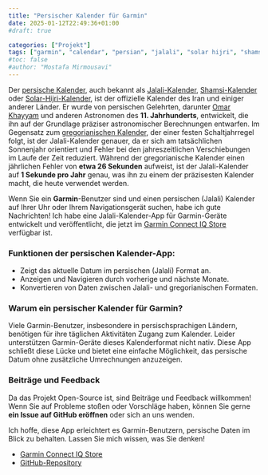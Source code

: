 ```yaml
---
title: "Persischer Kalender für Garmin"
date: 2025-01-12T22:49:36+01:00
#draft: true

categories: ["Projekt"]
tags: ["garmin", "calendar", "persian", "jalali", "solar hijri", "shamsi", "omar khayyam", "app", "connect iq", "open-source", "monkey-c"]
#toc: false
#author: "Mostafa Mirmousavi"
---
```

Der [persische Kalender](https://en.wikipedia.org/wiki/Solar_Hijri_calendar), auch bekannt als [Jalali-Kalender](https://en.wikipedia.org/wiki/Jalali_calendar), [Shamsi-Kalender](https://en.wikipedia.org/wiki/Solar_Hijri_calendar) oder [Solar-Hijri-Kalender](https://en.wikipedia.org/wiki/Solar_Hijri_calendar), ist der offizielle Kalender des Iran und einiger anderer Länder. Er wurde von persischen Gelehrten, darunter [Omar Khayyam](https://en.wikipedia.org/wiki/Omar_Khayyam) und anderen Astronomen des **11. Jahrhunderts**, entwickelt, die ihn auf der Grundlage präziser astronomischer Berechnungen entwarfen. Im Gegensatz zum [gregorianischen Kalender](https://en.wikipedia.org/wiki/Gregorian_calendar), der einer festen Schaltjahrregel folgt, ist der Jalali-Kalender genauer, da er sich am tatsächlichen Sonnenjahr orientiert und Fehler bei den jahreszeitlichen Verschiebungen im Laufe der Zeit reduziert. Während der gregorianische Kalender einen jährlichen Fehler von **etwa 26 Sekunden** aufweist, ist der Jalali-Kalender auf **1 Sekunde pro Jahr** genau, was ihn zu einem der präzisesten Kalender macht, die heute verwendet werden.

Wenn Sie ein **Garmin**-Benutzer sind und einen persischen (Jalali) Kalender auf Ihrer Uhr oder Ihrem Navigationsgerät suchen, habe ich gute Nachrichten! Ich habe eine Jalali-Kalender-App für Garmin-Geräte entwickelt und veröffentlicht, die jetzt im [Garmin Connect IQ Store](https://apps.garmin.com/developer/763f08dc-2be1-402f-b9b3-f3861b4df947/apps) verfügbar ist.

<!--more-->

### Funktionen der persischen Kalender-App:

- Zeigt das aktuelle Datum im persischen (Jalali) Format an.
- Anzeigen und Navigieren durch vorherige und nächste Monate.
- Konvertieren von Daten zwischen Jalali- und gregorianischen Formaten.

### Warum ein persischer Kalender für Garmin?

Viele Garmin-Benutzer, insbesondere in persischsprachigen Ländern, benötigen für ihre täglichen Aktivitäten Zugang zum Kalender. Leider unterstützen Garmin-Geräte dieses Kalenderformat nicht nativ. Diese App schließt diese Lücke und bietet eine einfache Möglichkeit, das persische Datum ohne zusätzliche Umrechnungen anzuzeigen.

### Beiträge und Feedback

Da das Projekt Open-Source ist, sind Beiträge und Feedback willkommen! Wenn Sie auf Probleme stoßen oder Vorschläge haben, können Sie gerne **ein Issue auf GitHub eröffnen** oder sich an uns wenden.

Ich hoffe, diese App erleichtert es Garmin-Benutzern, persische Daten im Blick zu behalten. Lassen Sie mich wissen, was Sie denken!

- [Garmin Connect IQ Store](https://apps.garmin.com/developer/763f08dc-2be1-402f-b9b3-f3861b4df947/apps)
- [GitHub-Repository](https://github.com/mirmousaviii/Persian-Calendar-for-Garmin-Watch)